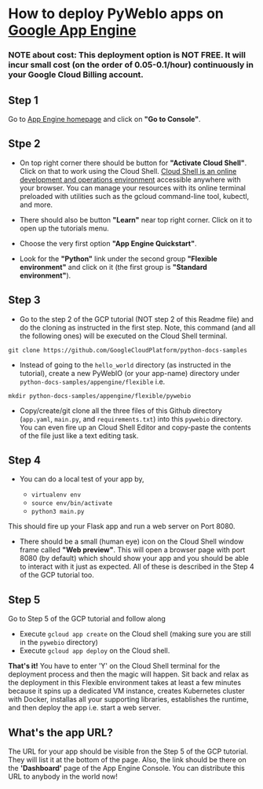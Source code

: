 # How to deploy PyWebIo apps on [Google App Engine](https://cloud.google.com/appengine)

### NOTE about cost: This deployment option is NOT FREE. It will incur small cost (on the order of 0.05-0.1/hour) continuously in your Google Cloud Billing account.

## Step 1
Go to [App Engine homepage](https://cloud.google.com/appengine) and click on **"Go to Console"**.

## Stpe 2

- On top right corner there should be button for **"Activate Cloud Shell"**. Click on that to work using the Cloud Shell. [Cloud Shell is an online development and operations environment](https://cloud.google.com/shell) accessible anywhere with your browser. You can manage your resources with its online terminal preloaded with utilities such as the gcloud command-line tool, kubectl, and more.

- There should also be button **"Learn"** near top right corner. Click on it to open up the tutorials menu.

- Choose the very first option **"App Engine Quickstart"**.

- Look for the **"Python"** link under the second group **"Flexible environment"** and click on it (the first group is **"Standard environment"**).

## Step 3

- Go to the step 2 of the GCP tutorial (NOT step 2 of this Readme file) and do the cloning as instructed in the first step. Note, this command (and all the following ones) will be executed on the Cloud Shell terminal.

`git clone https://github.com/GoogleCloudPlatform/python-docs-samples`

- Instead of going to the `hello_world` directory (as instructed in the tutorial), create a new PyWebIO (or your app-name) directory under `python-docs-samples/appengine/flexible` i.e.

`mkdir python-docs-samples/appengine/flexible/pywebio`

- Copy/create/git clone all the three files of this Github directory (`app.yaml`, `main.py`, and `requirements.txt`) into this `pywebio` directory. You can even fire up an Cloud Shell Editor and copy-paste the contents of the file just like a text editing task.

## Step 4
- You can do a local test of your app by,

  - `virtualenv env`
  - `source env/bin/activate`
  - `python3 main.py`

This should fire up your Flask app and run a web server on Port 8080. 

- There should be a small (human eye) icon on the Cloud Shell window frame called **"Web preview"**. This will open a browser page with port 8080 (by default) which should show your app and you should be able to interact with it just as expected. All of these is described in the Step 4 of the GCP tutorial too.

## Step 5

Go to Step 5 of the GCP tutorial and follow along

- Execute `gcloud app create` on the Cloud shell (making sure you are still in the `pywebio` directory)
- Execute `gcloud app deploy` on the Cloud shell.

**That's it!** You have to enter 'Y' on the Cloud Shell terminal for the deployment process and then the magic will happen. Sit back and relax as the deployment in this Flexible environment takes at least a few minutes because it spins up a dedicated VM instance, creates Kubernetes cluster with Docker, installas all your supporting libraries, establishes the runtime, and then deploy the app i.e. start a web server.

## What's the app URL?

The URL for your app should be visible fron the Step 5 of the GCP tutorial. They will list it at the bottom of the page. Also, the link should be there on the **'Dashboard'** page of the App Engine Console. You can distribute this URL to anybody in the world now!

